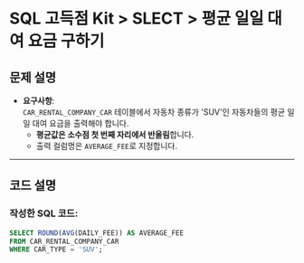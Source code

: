 # SQL 고득점 Kit > SLECT > 평균 일일 대여 요금 구하기

## 문제 설명
- **요구사항**:  
  `CAR_RENTAL_COMPANY_CAR` 테이블에서 자동차 종류가 'SUV'인 자동차들의 평균 일일 대여 요금을 출력해야 합니다.  
  - **평균값은 소수점 첫 번째 자리에서 반올림**합니다.
  - 출력 컬럼명은 `AVERAGE_FEE`로 지정합니다.

---

## 코드 설명
### 작성한 SQL 코드:
```sql
SELECT ROUND(AVG(DAILY_FEE)) AS AVERAGE_FEE
FROM CAR_RENTAL_COMPANY_CAR
WHERE CAR_TYPE = 'SUV';
```
